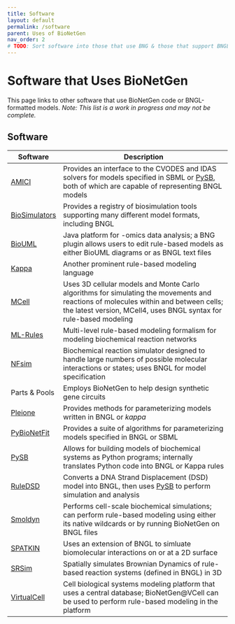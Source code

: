 ```yaml
---
title: Software
layout: default
permalink: /software
parent: Uses of BioNetGen
nav_order: 2
# TODO: Sort software into those that use BNG & those that support BNGL models; add blurbs about usage/compatibility
---
```


# Software that Uses BioNetGen
This page links to other software that use BioNetGen code or BNGL-formatted models. *Note: This list is a work in progress and may not be complete.*

## Software
<!-- DON'T ADD ANOTHER PIPE (" | ") AT THE END; adds anextra column for some reason -->

| Software | Description 
| -------- | ----------- 
| [AMICI](https://amici.readthedocs.io/en/latest/index.html) | Provides an interface to the CVODES and IDAS solvers for models specified in SBML or [PySB](https://pysb.org/), both of which are capable of representing BNGL models
| [BioSimulators](https://biosimulators.org/)| Provides a registry of biosimulation tools supporting many different model formats, including BNGL
| [BioUML](https://www.biouml.org/) | Java platform for -omics data analysis; a BNG plugin allows users to edit rule-based models as either BioUML diagrams or as BNGL text files
| [Kappa](https://kappalanguage.org/) | Another prominent rule-based modeling language
| [MCell](https://mcell.org/) | Uses 3D cellular models and Monte Carlo algorithms for simulating the movements and reactions of molecules within and between cells; the latest version, MCell4, uses BNGL syntax for rule-based modeling
| [ML-Rules](https://git.informatik.uni-rostock.de/mosi/mlrules2) | Multi-level rule-based modeling formalism for modeling biochemical reaction networks
| [NFsim](http://michaelsneddon.net/nfsim/) | Biochemical reaction simulator designed to handle large numbers of possible molecular interactions or states; uses BNGL for model specification
| Parts & Pools | Employs BioNetGen to help design synthetic gene circuits <!-- Can't find a suitable link or download site -->
| [Pleione](https://pleione.readthedocs.io/en/latest/) | Provides methods for parameterizing models written in BNGL or *kappa*
| [PyBioNetFit](https://bionetfit.nau.edu/) | Provides a suite of algorithms for parameterizing models specified in BNGL or SBML
| [PySB](https://pysb.org/) | Allows for building models of biochemical systems as Python programs; internally translates Python code into BNGL or Kappa rules
| [RuleDSD](https://aaltodoc.aalto.fi/handle/123456789/43847) | Converts a DNA Strand Displacement (DSD) model into BNGL, then uses [PySB](https://pysb.org/) to perform simulation and analysis
| [Smoldyn](https://www.smoldyn.org/) | Performs cell-scale biochemical simulations; can perform rule-based modeling using either its native wildcards or by running BioNetGen on BNGL files
| [SPATKIN](https://pmbm.ippt.pan.pl/web/Spatkin) | Uses an extension of BNGL to simluate biomolecular interactions on or at a 2D surface
| [SRSim](https://www.biosys.uni-jena.de/Members/Gerd+Gruenert/SRSim.html) | Spatially simulates Brownian Dynamics of rule-based reaction systems (defined in BNGL) in 3D
| [VirtualCell](https://vcell.org/bionetgen/) | Cell biological systems modeling platform that uses a central database; BioNetGen@VCell can be used to perform rule-based modeling in the platform
